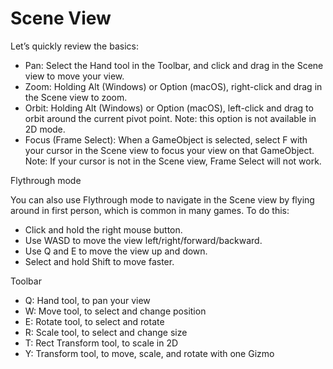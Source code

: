 # Scene View
Let’s quickly review the basics:
- Pan: Select the Hand tool in the Toolbar, and click and drag in the Scene view to move your view.
- Zoom: Holding Alt (Windows) or Option (macOS), right-click and drag in the Scene view to zoom.
- Orbit: Holding Alt (Windows) or Option (macOS),  left-click and drag to orbit around the current pivot point. Note: this option is not available in 2D mode.
- Focus (Frame Select): When a GameObject is selected, select F with your cursor in the Scene view to focus your view on that GameObject. Note: If your cursor is not in the Scene view, Frame Select will not work.

Flythrough mode

You can also use Flythrough mode to navigate in the Scene view by flying around in first person, which is common in many games. To do this:
- Click and hold the right mouse button.
- Use WASD to move the view left/right/forward/backward.
- Use Q and E to move the view up and down.
- Select and hold Shift to move faster.

Toolbar

- Q: Hand tool, to pan your view
- W: Move tool, to select and change position
- E: Rotate tool, to select and rotate
- R: Scale tool, to select and change size
- T: Rect Transform tool, to scale in 2D
- Y: Transform tool, to move, scale, and rotate with one Gizmo
